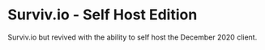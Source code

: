 # Surviv.io - Self Host Edition

Surviv.io but revived with the ability to self host the December 2020 client.
